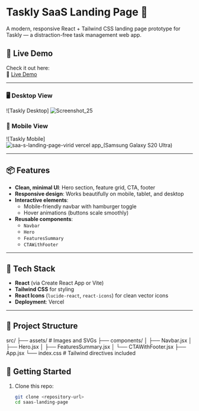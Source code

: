 # Taskly SaaS Landing Page 🚀

A modern, responsive React + Tailwind CSS landing page prototype for Taskly — a distraction-free task management web app.

## 🔗 Live Demo

Check it out here:  
🔗 [Live Demo](https://saa-s-landing-page-virid.vercel.app/)


---


### 🖥 Desktop View

![Taskly Desktop] ![Screenshot_25](https://github.com/user-attachments/assets/d1694d08-f3b8-48e8-9b09-9fbcb1a1a1b3)


### 📱 Mobile View

![Taskly Mobile] ![saa-s-landing-page-virid vercel app_(Samsung Galaxy S20 Ultra)](https://github.com/user-attachments/assets/be91b7eb-2493-40b0-9ef4-66d691d30062)


---

## 📦 Features

- **Clean, minimal UI**: Hero section, feature grid, CTA, footer
- **Responsive design**: Works beautifully on mobile, tablet, and desktop
- **Interactive elements**:
  - Mobile-friendly navbar with hamburger toggle
  - Hover animations (buttons scale smoothly)
- **Reusable components**:
  - `Navbar`
  - `Hero`
  - `FeaturesSummary`
  - `CTAWithFooter`

---

## 🧰 Tech Stack

- **React** (via Create React App or Vite)
- **Tailwind CSS** for styling
- **React Icons** (`lucide-react`, `react-icons`) for clean vector icons
- **Deployment**: Vercel

---

## 📁 Project Structure



src/
├── assets/ # Images and SVGs
├── components/
│ ├── Navbar.jsx
│ ├── Hero.jsx
│ ├── FeaturesSummary.jsx
│ └── CTAWithFooter.jsx
├── App.jsx
└── index.css  # Tailwind directives included


## 🚀 Getting Started

1. Clone this repo:
   ```bash
   git clone <repository-url>
   cd saas-landing-page
